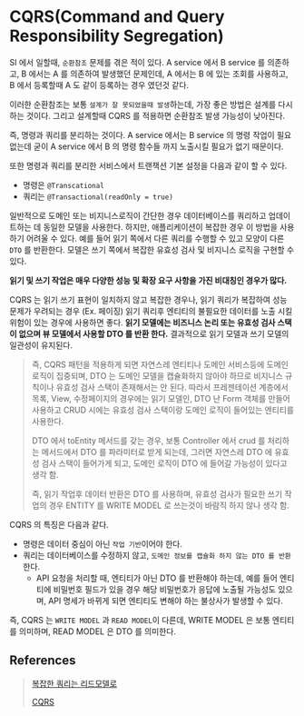 # CQRS(Command and Query Responsibility Segregation)

SI 에서 일할때, `순환참조` 문제를 겪은 적이 있다. A service 에서 B service 를 의존하고, B 에서는 A 를 의존하여 발생했던 문제인데,
A 에서는 B 에 있는 조회를 사용하고, B 에서 등록할때 A 도 같이 등록하는 경우 였던것 같다.

이러한 순환참조는 보통 `설계가 잘 못되었을때 발생`하는데, 가장 좋은 방법은 설계를 다시 하는 것이다. 그리고 설계할때 CQRS 를 적용하면 순환참조 발생 가능성이 낮아진다.

즉, 명령과 쿼리를 분리하는 것이다. A service 에서는 B service 의 명령 작업이 필요없는데 굳이 A service 에서 B 의 명령 함수들 까지 노출시킬 필요가 없기 때문이다.

또한 명령과 쿼리를 분리한 서비스에서 트랜잭션 기본 설정을 다음과 같이 할 수 있다.

- 명령은 `@Transcational`
- 쿼리는 `@Transactional(readOnly = true)` 

일반적으로 도메인 또는 비지니스로직이 간단한 경우 데이터베이스를 쿼리하고 업데이트하는 데 동일한 모델을 사용한다. 하지만, 애플리케이션이 복잡한 경우 이 방법을 사용하기 어려울 수 있다.
예를 들어 읽기 쪽에서 다른 쿼리를 수행할 수 있고 모양이 다른 `DTO` 를 반환한다. 모델은 쓰기 쪽에서 복잡한 유효성 검사 및 비지니스 로직을 구현할 수 있다.

__읽기 및 쓰기 작업은 매우 다양한 성능 및 확장 요구 사항을 가진 비대칭인 경우가 많다.__

CQRS 는 읽기 쓰기 표현이 일치하지 않고 복잡한 경우나, 읽기 쿼리가 복잡하여 성능 문제가 우려되는 경우 (Ex. 페이징) 읽기 쿼리후 엔티티의 불필요한 데이터를 노출 시킬 위험이 있는 경우에 사용하면 좋다. __읽기 모델에는 비즈니스 논리 또는 유효성 검사 스택이 없으며 뷰 모델에서 사용할 DTO 를 반환 한다.__ 결과적으로 읽기 모델과 쓰기 모델의 일관성이 유지된다.

> 즉, CQRS 패턴을 적용하게 되면 자연스레 엔티티나 도메인 서비스등에 도메인 로직이 집중되며, DTO 는 도메인 모델을 캡슐화하지 않아야 하므로 비지니스 규칙이나 유효성 검사 스택이 존재해서는 안 된다. 따라서 프레젠테이션 계층에서 목록, View, 수정페이지의 경우에는 읽기 모델인, DTO 난 Form 객체를 만들어 사용하고 CRUD 시에는 유효성 검사 스택이랑 도메인 로직이 들어있는 엔티티를 사용한다.
> 
> DTO 에서 toEntity 메서드를 갖는 경우, 보통 Controller 에서 crud 를 처리하는 메서드에서 DTO 를 파라미터로 받게 되는데, 그러면 자연스레 DTO 에 유효성 검사 스택이 들어가게 되고, 도메인 로직이 DTO 에 들어갈 가능성이 있다고 생각 함. 
> 
> 즉, 읽기 작업후 데이터 반환은 DTO 를 사용하며, 유효성 검사가 필요한 쓰기 작업의 경우 ENTITY 를 WRITE MODEL 로 쓰는것이 바람직 하지 않나 생각 함.

CQRS 의 특징은 다음과 같다.

- 명령은 데이터 중심이 아닌 `작업 기반`이어야 한다.
- 쿼리는 데이터베이스를 수정하지 않고, `도메인 정보를 캡슐화 하지 않는 DTO 를 반환`한다.
  - API 요청을 처리할 때, 엔티티가 아닌 DTO 를 반환해야 하는데, 예를 들어 엔티티에 비밀번호 필드가 있을 경우 해당 비밀번호가 응답에 노출될 가능성도 있으며, API 명세가 바뀌게 되면 엔티티도 변해야 하는 불상사가 발생할 수 있다. 

즉, CQRS 는 `WRITE MODEL` 과 `READ MODEL`이 다른데, WRITE MODEL 은 보통 엔티티를 의미하며, READ MODEL 은 DTO 를 의미한다.

## References

> [복잡한 쿼리는 리드모델로](https://github.com/BAEKJungHo/driven/blob/main/ddd/%EB%8F%84%EB%A9%94%EC%9D%B8%20%EC%A3%BC%EB%8F%84%20%EC%84%A4%EA%B3%84%20%EC%B2%A0%EC%A0%80%20%EC%9E%85%EB%AC%B8/13.%20%EB%AA%85%EC%84%B8(Specification).md#%EB%B3%B5%EC%9E%A1%ED%95%9C-%EC%BF%BC%EB%A6%AC%EB%8A%94-%EB%A6%AC%EB%93%9C%EB%AA%A8%EB%8D%B8%EB%A1%9C)
>
> [CQRS](https://docs.microsoft.com/ko-kr/azure/architecture/patterns/cqrs)
